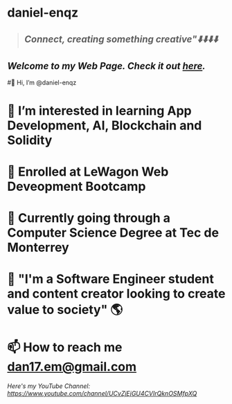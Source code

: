 # daniel-enqz
>## _**Connect, creating something creative"⬇️⬇️⬇️⬇️**_


## _*Welcome to my Web Page. Check it out [here](https://daniel-enqzm.github.io/daniel-enqz/).*_ 

#👋 Hi, I’m @daniel-enqz
# 👀 I’m interested in learning App Development, AI, Blockchain and Solidity
# 🚃 Enrolled at LeWagon Web Deveopment Bootcamp
# 💞 Currently going through a Computer Science Degree at Tec de Monterrey
# 🌱 "I'm a Software Engineer student and content creator looking to create value to society" 🌎
# 📫 How to reach me dan17.em@gmail.com
*Here's my YouTube Channel: https://www.youtube.com/channel/UCvZjEjGU4CVIrQknOSMfpXQ*
